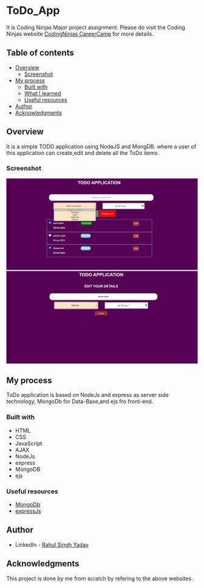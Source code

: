 # ToDo_App

It is  Coding Ninjas Major project assignment. Please do visit the Coding Ninjas website [CodingNinjas CareerCamp](https://www.codingninjas.com/) for more details.

## Table of contents

- [Overview](#overview)
  - [Screenshot](#screenshot)
- [My process](#my-process)
  - [Built with](#built-with)
  - [What I learned](#what-i-learned)
  - [Useful resources](#useful-resources)
- [Author](#author)
- [Acknowledgments](#acknowledgments)

## Overview

It is a simple TODO application using NodeJS and MongDB. where a user of this application can create,edit and delete all the ToDo items .

### Screenshot

![](images/image1.png)
![](images/Screenshot.png)

## My process

ToDo application is based on NodeJs and express as server side technology, MongoDb for Data-Base,and ejs fro front-end.  
### Built with

- HTML
- CSS
- JavaScript
- AJAX
- NodeJs
- express
- MongoDB
- ejs
### Useful resources

- [MongoDb](https://mongoosejs.com/)
- [expressJs](https://expressjs.com/)

## Author

- LinkedIn - [Rahul Singh Yadav](https://www.linkedin.com/in/rahul-yadav-73624614a/)


## Acknowledgments

This project is done by me from scratch by refering to the above websites .
